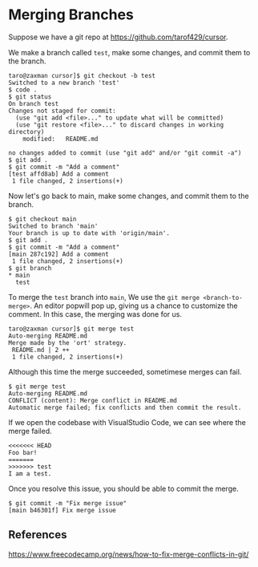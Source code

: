 # Merging Branches

Suppose we have a git repo at https://github.com/tarof429/cursor.

We make a branch called `test`, make some changes, and commit them to the branch.

```
taro@zaxman cursor]$ git checkout -b test
Switched to a new branch 'test'
$ code .
$ git status
On branch test
Changes not staged for commit:
  (use "git add <file>..." to update what will be committed)
  (use "git restore <file>..." to discard changes in working directory)
	modified:   README.md

no changes added to commit (use "git add" and/or "git commit -a")
$ git add .
$ git commit -m "Add a comment"
[test affd8ab] Add a comment
 1 file changed, 2 insertions(+)
```

Now let's go back to main, make some changes, and commit them to the branch.

```
$ git checkout main
Switched to branch 'main'
Your branch is up to date with 'origin/main'.
$ git add .
$ git commit -m "Add a comment"
[main 287c192] Add a comment
 1 file changed, 2 insertions(+)
$ git branch
* main
  test
```

To merge the `test` branch into `main`, We use the `git merge <branch-to-merge>`.  An editor popwill pop up, giving us a chance to customize the comment. In this case, the merging was done for us. 

```
taro@zaxman cursor]$ git merge test
Auto-merging README.md
Merge made by the 'ort' strategy.
 README.md | 2 ++
 1 file changed, 2 insertions(+)
```

Although this time the merge succeeded, sometimese merges can fail.

```
$ git merge test
Auto-merging README.md
CONFLICT (content): Merge conflict in README.md
Automatic merge failed; fix conflicts and then commit the result.
```

If we open the codebase with VisualStudio Code, we can see where the merge failed.

```
<<<<<<< HEAD
Foo bar!
=======
>>>>>>> test
I am a test.
```

Once you resolve this issue, you should be able to commit the merge.

```
$ git commit -m "Fix merge issue"
[main b46301f] Fix merge issue
```

## References

https://www.freecodecamp.org/news/how-to-fix-merge-conflicts-in-git/